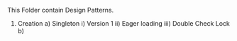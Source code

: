 This Folder contain Design Patterns.
1) Creation
   a) Singleton
     i) Version 1
     ii) Eager loading
     iii) Double Check Lock
  b)
